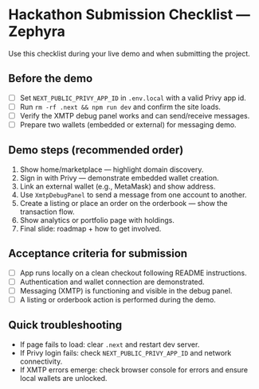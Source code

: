 # Hackathon Submission Checklist — Zephyra

Use this checklist during your live demo and when submitting the project.

## Before the demo
- [ ] Set `NEXT_PUBLIC_PRIVY_APP_ID` in `.env.local` with a valid Privy app id.
- [ ] Run `rm -rf .next && npm run dev` and confirm the site loads.
- [ ] Verify the XMTP debug panel works and can send/receive messages.
- [ ] Prepare two wallets (embedded or external) for messaging demo.

## Demo steps (recommended order)
1. Show home/marketplace — highlight domain discovery.
2. Sign in with Privy — demonstrate embedded wallet creation.
3. Link an external wallet (e.g., MetaMask) and show address.
4. Use `XmtpDebugPanel` to send a message from one account to another.
5. Create a listing or place an order on the orderbook — show the transaction flow.
6. Show analytics or portfolio page with holdings.
7. Final slide: roadmap + how to get involved.

## Acceptance criteria for submission
- [ ] App runs locally on a clean checkout following README instructions.
- [ ] Authentication and wallet connection are demonstrated.
- [ ] Messaging (XMTP) is functioning and visible in the debug panel.
- [ ] A listing or orderbook action is performed during the demo.

## Quick troubleshooting
- If page fails to load: clear `.next` and restart dev server.
- If Privy login fails: check `NEXT_PUBLIC_PRIVY_APP_ID` and network connectivity.
- If XMTP errors emerge: check browser console for errors and ensure local wallets are unlocked.
